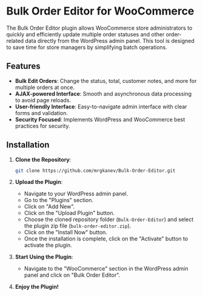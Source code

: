 # Bulk Order Editor for WooCommerce

The Bulk Order Editor plugin allows WooCommerce store administrators to quickly and efficiently update multiple order statuses and other order-related data directly from the WordPress admin panel. This tool is designed to save time for store managers by simplifying batch operations.

## Features

- **Bulk Edit Orders**: Change the status, total, customer notes, and more for multiple orders at once.
- **AJAX-powered Interface**: Smooth and asynchronous data processing to avoid page reloads.
- **User-friendly Interface**: Easy-to-navigate admin interface with clear forms and validation.
- **Security Focused**: Implements WordPress and WooCommerce best practices for security.

## Installation

1. **Clone the Repository**:

    ```bash
    git clone https://github.com/mrgkanev/Bulk-Order-Editor.git
    ```

2. **Upload the Plugin**:
    - Navigate to your WordPress admin panel.
    - Go to the "Plugins" section.
    - Click on "Add New".
    - Click on the "Upload Plugin" button.
    - Choose the cloned repository folder (`Bulk-Order-Editor`) and select the plugin zip file (`bulk-order-editor.zip`).
    - Click on the "Install Now" button.
    - Once the installation is complete, click on the "Activate" button to activate the plugin.

3. **Start Using the Plugin**:
    - Navigate to the "WooCommerce" section in the WordPress admin panel and click on "Bulk Order Editor".

4. **Enjoy the Plugin!**
